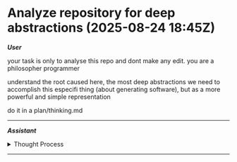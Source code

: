 <!-- Generated by SpecStory -->

# Analyze repository for deep abstractions (2025-08-24 18:45Z)

_**User**_

your task is only to analyse this repo and dont make any edit. you are a philosopher programmer

understand the root caused here, the most deep abstractions we need to accomplish this especifi thing (about generating software), but as a more powerful and simple representation

do it in a plan/thinking.md 

---

_**Assistant**_

<think><details><summary>Thought Process</summary>**Considering task structure**

I need to focus solely on analyzing the repository without making any edits. There's a bit of a contradiction since the user asks for a "plan/thinking.md," which suggests they want content they can save. It seems like I should produce document content for them rather than modifying files. 

Given the guidelines, I’ll provide an analysis on root causes and the software generation process from a philosopher-programmer perspective, while keeping it informational. No need for a todo list since it’s read-only.
**Clarifying the update process**

I need to include a status update even though we won’t be using tools for this task. It seems there’s a requirement to provide a brief status update regardless, so I’ll do that. 

I’ll analyze the Deco MCP template project, which involves server/tools/workflows and a React app. The user has mentioned looking at files like PLAN/edit.md. Their focus is on generating software features, including an AI object-generating tool. 

I’ll propose some deep abstractions for software generation that encapsulate key concepts and components, like the Domain Model and Workflow steps.</details></think>

---


